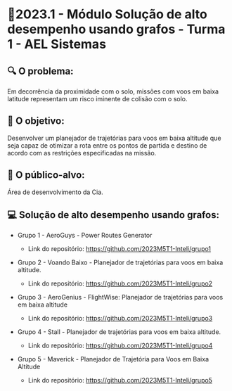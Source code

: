 # 🙋‍2023.1 - Módulo Solução de alto desempenho usando grafos - Turma 1 - AEL Sistemas

## 🔍 O problema:

Em decorrência da proximidade com o solo, missões com voos em baixa latitude representam um risco iminente de colisão com o solo.

## 🎯 O objetivo:

Desenvolver um planejador de trajetórias para voos em baixa altitude que seja capaz de otimizar a rota entre os pontos de partida e destino de acordo com as restrições especificadas na missão.

## 🧩 O público-alvo:

Área de desenvolvimento da Cia.

## 💻 Solução de alto desempenho usando grafos:

- Grupo 1 - AeroGuys - Power Routes Generator
  - Link do repositório: https://github.com/2023M5T1-Inteli/grupo1

- Grupo 2 - Voando Baixo - Planejador de trajetórias para voos em baixa altitude.
  - Link do repositório: https://github.com/2023M5T1-Inteli/grupo2

- Grupo 3 - AeroGenius - FlightWise: Planejador de trajetórias para voos em baixa altitude
  - Link do repositório: https://github.com/2023M5T1-Inteli/grupo3

- Grupo 4 - Stall - Planejador de trajetórias para voos em baixa altitude.
  - Link do repositório: https://github.com/2023M5T1-Inteli/grupo4

- Grupo 5 - Maverick - Planejador de Trajetória para Voos em Baixa Altitude
  - Link do repositório: https://github.com/2023M5T1-Inteli/grupo5
